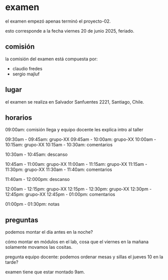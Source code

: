 # examen

el examen empezó apenas terminó el proyecto-02.

esto corresponde a la fecha viernes 20 de junio 2025, feriado.

## comisión

la comisión del examen está compuesta por:

- claudio fredes
- sergio majluf

## lugar

el examen se realiza en Salvador Sanfuentes 2221, Santiago, Chile.

## horarios

09:00am: comisión llega y equipo docente les explica intro al taller

09:30am - 09:45am: grupo-XX
09:45am - 10:00am: grupo-XX
10:00am - 10:15am: grupo-XX
10:15am - 10:30am: comentarios

10:30am - 10:45am: descanso

10:45am - 11:00am: grupo-XX
11:00am - 11:15am: grupo-XX
11:15am - 11:30pm: grupo-XX
11:30am - 11:40am: comentarios

11:40am - 12:000pm: descanso

12:00am - 12:15pm: grupo-XX
12:15pm - 12:30pm: grupo-XX
12:30pm - 12:45pm: grupo-XX
12:45pm - 01:00pm: comentarios

01:00pm - 01:30pm: notas

## preguntas

podemos montar el día antes en la noche?

cómo montar en módulos en el lab, cosa que el viernes en la mañana solamente movamos las cositas.

pregunta equipo docente: podemos ordenar mesas y sillas el jueves 10 en la tarde?

examen tiene que estar montado 9am.
